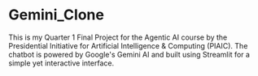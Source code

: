 # Gemini_Clone
This is my Quarter 1 Final Project for the Agentic AI course by the Presidential Initiative for Artificial Intelligence &amp; Computing (PIAIC). The chatbot is powered by Google's Gemini AI and built using Streamlit for a simple yet interactive interface.
